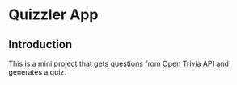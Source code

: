   # Quizzler App
  
  ## Introduction
  This is a mini project that gets questions from [Open Trivia API](https://opentdb.com/api_config.php) and generates a quiz.
